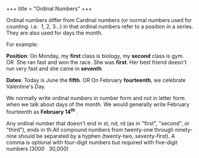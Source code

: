 +++
title = "Ordinal Numbers"
+++

Ordinal numbers differ from Cardinal numbers (or normal numbers used for
counting. i.e.  1, 2, 3…) in that ordinal numbers refer to a position in
a series. They are also used for days the month.

For example: 

**Position**: On Monday, my **first** class is biology, my **second**
class is gym.  OR  She ran fast and won the race. She was **first**. Her
best friend doesn't run very fast and she came in **seventh**.

**Dates**: Today is June the **fifth**. OR On February **fourteenth**,
we celebrate Valentine's Day.

We normally write ordinal numbers in number form and not in letter form
when we talk about days of the month. We would generally write February
fourteenth as **February 14<sup>th</sup>** .

Any ordinal number that doesn't end in st, nd, rd (as in "first",
"second", or "third"), ends in th.All compound numbers from twenty-one
through ninety-nine should be separated by a hyphen (twenty-two,
seventy-first). A comma is optional with four-digit numbers but required
with five-digit numbers (3000   30,000)
